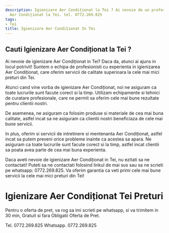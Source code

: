 ```yaml
---
description: Igienizare Aer Condiționat la Tei ? Ai nevoie de un profesionist in Igienizare
  Aer Condiționat la Tei. tel. 0772.269.825
tags:
- Tei
title: Igienizare Aer Condiționat In Tei
---
```



## Cauti Igienizare Aer Condiționat la Tei ?

Ai nevoie de igienizare Aer Condiționat in Tei? Daca da, atunci ai ajuns in locul potrivit! Suntem o echipa de profesionisti cu experienta in igienizarea Aer Condiționat, care oferim servicii de calitate superioara la cele mai mici preturi din Tei. 

Atunci cand vine vorba de igienizare Aer Condiționat, noi ne asiguram ca toate lucrurile sunt facute corect si la timp. Utilizam echipamente si tehnici de curatare profesionale, care ne permit sa oferim cele mai bune rezultate pentru clientii nostri. 

De asemenea, ne asiguram ca folosim produse si materiale de cea mai buna calitate, astfel incat sa ne asiguram ca clientii nostri beneficiaza de cele mai bune servicii. 

In plus, oferim si servicii de intretinere si mentenanta Aer Condiționat, astfel incat sa putem preveni orice probleme inainte ca acestea sa apara. Ne asiguram ca toate lucrurile sunt facute corect si la timp, astfel incat clientii sa poata avea parte de cea mai buna experienta. 

Daca aveti nevoie de igienizare Aer Condiționat in Tei, nu ezitati sa ne contactati! Puteti sa ne contactati folosind linkul de mai sus sau sa ne scrieti pe whatsapp: 0772.269.825. Va oferim garantia ca veti primi cele mai bune servicii la cele mai mici preturi din Tei!

# Igienizare Aer Condiționat Tei Preturi
Pentru o oferta de pret, va rog sa imi scrieti pe whatsapp, si va trimitem in 30 min, Gratuit si fara Obligatii Oferta de Pret.

Tel. 0772.269.825
Whatsapp. 0772.269.825